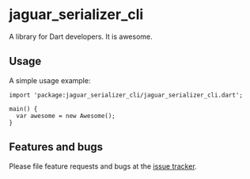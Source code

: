 # jaguar_serializer_cli

A library for Dart developers. It is awesome.

## Usage

A simple usage example:

    import 'package:jaguar_serializer_cli/jaguar_serializer_cli.dart';

    main() {
      var awesome = new Awesome();
    }

## Features and bugs

Please file feature requests and bugs at the [issue tracker][tracker].

[tracker]: http://example.com/issues/replaceme
